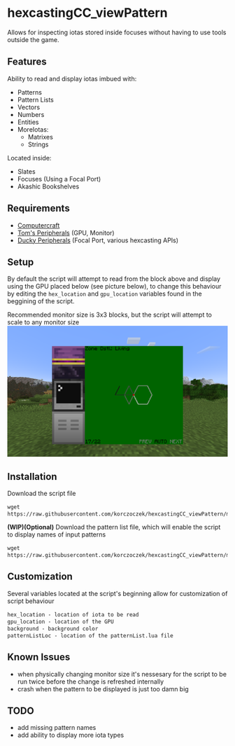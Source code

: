 # hexcastingCC_viewPattern
Allows for inspecting iotas stored inside focuses without having to use tools outside the game.

## Features

Ability to read and display iotas imbued with:
 - Patterns
 - Pattern Lists
 - Vectors
 - Numbers
 - Entities
 - MoreIotas:
   - Matrixes
   - Strings

Located inside:
 - Slates
 - Focuses (Using a Focal Port)
 - Akashic Bookshelves

## Requirements
 - [Computercraft](https://modrinth.com/mod/cc-tweaked)
 - [Tom's Peripherals](https://modrinth.com/mod/toms-peripherals) (GPU, Monitor)
 - [Ducky Peripherals](https://modrinth.com/mod/ducky-periphs) (Focal Port, various hexcasting APIs)

## Setup
By default the script will attempt to read from the block above and display using the GPU placed below (see picture below), to change this behaviour by editing the `hex_location` and `gpu_location` variables found in the beggining of the script.

Recommended monitor size is 3x3 blocks, but the script will attempt to scale to any monitor size
![Screenshot of the recommended script setup, the focal port is above the computer with the GPU below and a 3x3 monitor with its bottom left corner adjacent to the GPU](/images/setup.png)

## Installation
Download the script file
```
wget https://raw.githubusercontent.com/korczoczek/hexcastingCC_viewPattern/main/viewPattern.lua
```
**(WIP)(Optional)** Download the pattern list file, which will enable the script to display names of input patterns
```
wget https://raw.githubusercontent.com/korczoczek/hexcastingCC_viewPattern/main/patternList.lua
```

## Customization
Several variables located at the script's beginning allow for customization of script behaviour
```
hex_location - location of iota to be read
gpu_location - location of the GPU
background - background color
patternListLoc - location of the patternList.lua file
```

## Known Issues
 - when physically changing monitor size it's nessesary for the script to be run twice before the change is refreshed internally
 - crash when the pattern to be displayed is just too damn big

## TODO
 - add missing pattern names
 - add ability to display more iota types
